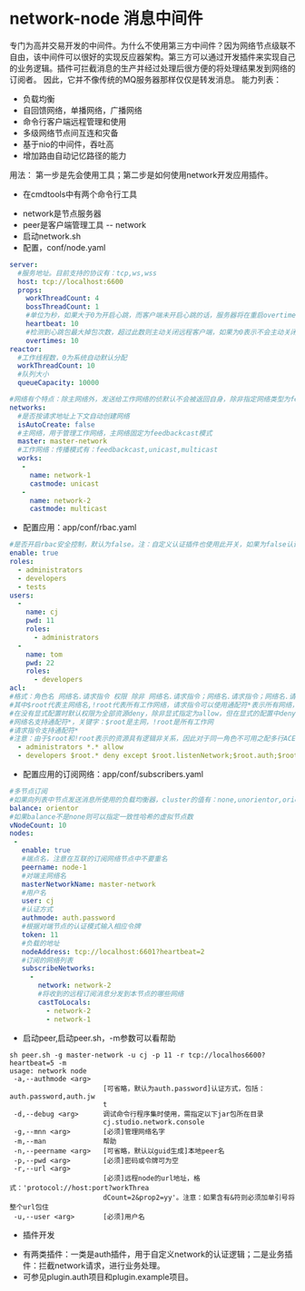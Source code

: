 
# network-node 消息中间件
专门为高并交易开发的中间件。为什么不使用第三方中间件？因为网络节点级联不自由，该中间件可以很好的实现反应器架构。第三方可以通过开发插件来实现自己的业务逻辑。插件可拦截消息的生产并经过处理后很方便的将处理结果发到网络的订阅者。
因此，它并不像传统的MQ服务器那样仅仅是转发消息。
能力列表：
- 负载均衡
- 自回馈网络，单播网络，广播网络
- 命令行客户端远程管理和使用
- 多级网络节点间互连和灾备
- 基于nio的中间件，吞吐高
- 增加路由自动记忆路径的能力

用法：
第一步是先会使用工具；第二步是如何使用network开发应用插件。
- 在cmdtools中有两个命令行工具
* network是节点服务器
* peer是客户端管理工具
-- network
* 启动network.sh
* 配置，conf/node.yaml
```yaml
server:
  #服务地址。目前支持的协议有：tcp,ws,wss
  host: tcp://localhost:6600
  props:
    workThreadCount: 4
    bossThreadCount: 1
    #单位为秒，如果大于0为开启心跳，而客户端未开启心跳的话，服务器将在重启overtimes次后自动关闭客户端。一般服务器开10秒，客户端开5秒，如果服务端开客户端不开则客户端在被闲置时很快掉线
    heartbeat: 10
    #检测到心跳包最大掉包次数，超过此数则主动关闭远程客户端，如果为0表示不会主动关闭
    overtimes: 10
reactor:
  #工作线程数，0为系统自动默认分配
  workThreadCount: 10
  #队列大小
  queueCapacity: 10000

#网络有个特点：除主网络外，发送给工作网络的侦默认不会被返回自身，除非指定网络类型为feedbackcast类型
networks:
  #是否按请求地址上下文自动创建网络
  isAutoCreate: false
  #主网络，用于管理工作网络，主网络固定为feedbackcast模式
  master: master-network
  #工作网络：传播模式有：feedbackcast,unicast,multicast
  works:
   -
     name: network-1
     castmode: unicast
   -
     name: network-2
     castmode: multicast
```
* 配置应用：app/conf/rbac.yaml
```yaml
#是否开启rbac安全控制，默认为false。注：自定义认证插件也使用此开关，如果为false认证插件不可用
enable: true
roles:
  - administrators
  - developers
  - tests
users:
  -
    name: cj
    pwd: 11
    roles:
      - administrators
  -
    name: tom
    pwd: 22
    roles:
      - developers
acl:
#格式：角色名 网络名.请求指令 权限 除非 网络名.请求指令；网络名.请求指令；网络名.请求指令；
#其中$root代表主网络名,!root代表所有工作网络，请求指令可以使用通配符*表示所有网络，权限为deny或allow
#在没有显式配置时默认权限为全部资源deny，除非显式指定为allow，但在显式的配置中deny优先级最高
#网络名支持通配符*，关键字：$root是主网，!root是所有工作网
#请求指令支持通配符*
#注意：由于$root和!root表示的资源具有逻辑非关系，因此对于同一角色不可用之配多行ACE，因此对于同一个资源必须授权一行给一个角色，且仅写一行（可使用except关键字来排除），而同一资源可授权给不同角色
  - administrators *.* allow
  - developers $root.* deny except $root.listenNetwork;$root.auth;$root.listNetwork;!root.*
```
* 配置应用的订阅网络：app/conf/subscribers.yaml
```yaml
#多节点订阅
#如果向列表中节点发送消息所使用的负载均衡器，cluster的值有：none,unorientor,orientor。none表示不向列表中节点发送消息，但列表中的订阅有效。默认为unorientor表示使用一致性哈希算法
balance: orientor
#如果balance不是none则可以指定一致性哈希的虚拟节点数
vNodeCount: 10
nodes:
 -
   enable: true
   #端点名，注意在互联的订阅网络节点中不要重名
   peername: node-1
   #对端主网络名
   masterNetworkName: master-network
   #用户名
   user: cj
   #认证方式
   authmode: auth.password
   #根据对端节点的认证模式输入相应令牌
   token: 11
   #负载的地址
   nodeAddress: tcp://localhost:6601?heartbeat=2
   #订阅的网络列表
   subscribeNetworks:
     -
       network: network-2
       #将收到的远程订阅消息分发到本节点的哪些网络
       castToLocals:
         - network-2
         - network-1

```

- 启动peer,启动peer.sh，-m参数可以看帮助
```
sh peer.sh -g master-network -u cj -p 11 -r tcp://localhos6600?heartbeat=5 -m
usage: network node
 -a,--authmode <arg>
                       [可省略，默认为auth.password]认证方式，包括：auth.password,auth.jw
                       t
 -d,--debug <arg>      调试命令行程序集时使用，需指定以下jar包所在目录
                       cj.studio.network.console
 -g,--mnn <arg>        [必须]管理网络名字
 -m,--man              帮助
 -n,--peername <arg>   [可省略，默认以guid生成]本地peer名
 -p,--pwd <arg>        [必须]密码或令牌可为空
 -r,--url <arg>
                       [必须]远程node的url地址，格式：'protocol://host:port?workThrea
                       dCount=2&prop2=yy'。注意：如果含有&符则必须加单引号将整个url包住
 -u,--user <arg>       [必须]用户名
```
- 插件开发
* 有两类插件：一类是auth插件，用于自定义network的认证逻辑；二是业务插件：拦截network请求，进行业务处理。
* 可参见plugin.auth项目和plugin.example项目。